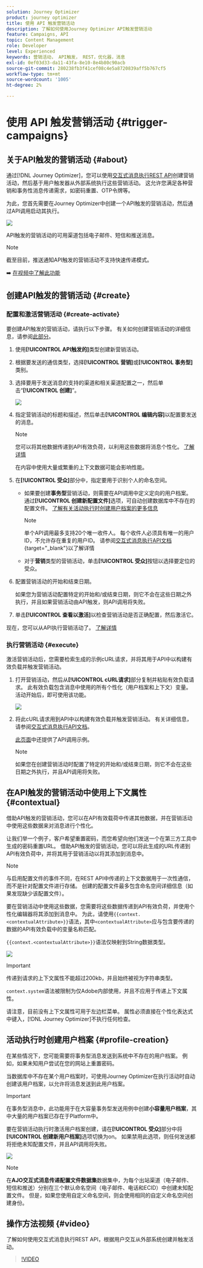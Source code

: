```yaml
---
solution: Journey Optimizer
product: journey optimizer
title: 使用 API 触发营销活动
description: 了解如何使用Journey Optimizer API触发营销活动
feature: Campaigns, API
topic: Content Management
role: Developer
level: Experienced
keywords: 营销活动， API触发， REST，优化器，消息
exl-id: 0ef03d33-da11-43fa-8e10-8e4b80c90acb
source-git-commit: 280238fb3f41cef08c4e5a8720839aff5b767cf5
workflow-type: tm+mt
source-wordcount: '1005'
ht-degree: 2%

---
```


# 使用 API 触发营销活动 {#trigger-campaigns}

## 关于API触发的营销活动 {#about}

通过[!DNL Journey Optimizer]，您可以使用[交互式消息执行REST API](https://developer.adobe.com/journey-optimizer-apis/references/messaging/#tag/execution)创建营销活动，然后基于用户触发器从外部系统执行这些营销活动。 这允许您满足各种营销和事务性消息传递需求，如密码重置、OTP令牌等。

为此，您首先需要在Journey Optimizer中创建一个API触发的营销活动，然后通过API调用启动其执行。

![](../rn/assets/do-not-localize/api-triggered.gif)

API触发的营销活动的可用渠道包括电子邮件、短信和推送消息。

>[!NOTE]
>
>截至目前，推送通知API触发的营销活动不支持快速传递模式。

➡️ [在视频中了解此功能](#video)

## 创建API触发的营销活动 {#create}

### 配置和激活营销活动 {#create-activate}

要创建API触发的营销活动，请执行以下步骤。 有关如何创建营销活动的详细信息，请参阅[此部分](create-campaign.md)。

1. 使用&#x200B;**[!UICONTROL API触发的]**&#x200B;类型创建新营销活动。

1. 根据要发送的通信类型，选择&#x200B;**[!UICONTROL 营销]**&#x200B;或&#x200B;**[!UICONTROL 事务型]**&#x200B;类别。

1. 选择要用于发送消息的支持的渠道和相关渠道配置之一，然后单击“**[!UICONTROL 创建]**”。

   ![](assets/api-triggered-type.png)

1. 指定营销活动的标题和描述，然后单击&#x200B;**[!UICONTROL 编辑内容]**&#x200B;以配置要发送的消息。

   >[!NOTE]
   >
   >您可以将其他数据传递到API有效负荷，以利用这些数据将消息个性化。 [了解详情](#contextual)
   >
   >在内容中使用大量或繁重的上下文数据可能会影响性能。

1. 在&#x200B;**[!UICONTROL 受众]**&#x200B;部分中，指定要用于识别个人的命名空间。

   * 如果要创建&#x200B;**事务型**&#x200B;营销活动，则需要在API调用中定义定向的用户档案。 通过&#x200B;**[!UICONTROL 创建新配置文件]**&#x200B;选项，可自动创建数据库中不存在的配置文件。 [了解有关活动执行时创建用户档案的更多信息](#profile-creation)

     >[!NOTE]
     >
     >单个API调用最多支持20个唯一收件人。 每个收件人必须具有唯一的用户ID，不允许存在重复的用户ID。 请参阅[交互式消息执行API文档](https://developer.adobe.com/journey-optimizer-apis/references/messaging/#tag/execution/operation/postIMUnitaryMessageExecution){target="_blank"}以了解详情

   * 对于&#x200B;**营销**&#x200B;类型的营销活动，单击&#x200B;**[!UICONTROL 受众]**&#x200B;按钮以选择要定位的受众。

1. 配置营销活动的开始和结束日期。

   如果您为营销活动配置特定的开始和/或结束日期，则它不会在这些日期之外执行，并且如果营销活动由API触发，则API调用将失败。

1. 单击&#x200B;**[!UICONTROL 查看以激活]**&#x200B;以检查营销活动是否正确配置，然后激活它。

现在，您可以从API执行营销活动了。 [了解详情](#execute)

### 执行营销活动 {#execute}

激活营销活动后，您需要检索生成的示例cURL请求，并将其用于API中以构建有效负载并触发营销活动。

1. 打开营销活动，然后从&#x200B;**[!UICONTROL cURL请求]**&#x200B;部分复制并粘贴有效负载请求。 此有效负载包含消息中使用的所有个性化（用户档案和上下文）变量。 活动开始后，即可使用该功能。

   ![](assets/api-triggered-curl.png)

1. 将此cURL请求用到API中以构建有效负载并触发营销活动。 有关详细信息，请参阅[交互式消息执行API文档](https://developer.adobe.com/journey-optimizer-apis/references/messaging/#tag/execution)。


   [此页面](https://developer.adobe.com/journey-optimizer-apis/references/messaging-samples/)中还提供了API调用示例。

   >[!NOTE]
   >
   >如果您在创建营销活动时配置了特定的开始和/或结束日期，则它不会在这些日期之外执行，并且API调用将失败。

## 在API触发的营销活动中使用上下文属性 {#contextual}

借助API触发的营销活动，您可以在API有效载荷中传递其他数据，并在营销活动中使用这些数据来对消息进行个性化。

让我们举一个例子，客户希望重置密码，而您希望向他们发送一个在第三方工具中生成的密码重置URL。 借助API触发的营销活动，您可以将此生成的URL传递到API有效负荷中，并将其用于营销活动以将其添加到消息中。

>[!NOTE]
>
>与启用配置文件的事件不同，在REST API中传递的上下文数据用于一次性通信，而不是针对配置文件进行存储。 创建的配置文件最多包含命名空间详细信息（如果发现缺少该配置文件）。

要在营销活动中使用这些数据，您需要将这些数据传递到API有效负荷，并使用个性化编辑器将其添加到消息中。 为此，请使用`{{context.<contextualAttribute>}}`语法，其中`<contextualAttribute>`应与包含要传递的数据的API有效负载中的变量名称匹配。

`{{context.<contextualAttribute>}}`语法仅映射到String数据类型。

![](assets/api-triggered-context.png)


>[!IMPORTANT]
>
>传递到请求的上下文属性不能超过200kb，并且始终被视为字符串类型。
>
>`context.system`语法被限制为仅Adobe内部使用，并且不应用于传递上下文属性。

请注意，目前没有上下文属性可用于左边栏菜单。 属性必须直接在个性化表达式中键入，[!DNL Journey Optimizer]不执行任何检查。

## 活动执行时创建用户档案 {#profile-creation}

在某些情况下，您可能需要将事务型消息发送到系统中不存在的用户档案。 例如，如果未知用户尝试在您的网站上重置密码。

当数据库中不存在某个用户档案时，可使用Journey Optimizer在执行活动时自动创建该用户档案，以允许将消息发送到此用户档案。

>[!IMPORTANT]
>
>在事务型消息中，此功能用于在大容量事务型发送用例中创建&#x200B;**小容量用户档案**，其中大量的用户档案已存在于Platform中。

要在营销活动执行时激活用户档案创建，请在&#x200B;**[!UICONTROL 受众]**&#x200B;部分中将&#x200B;**[!UICONTROL 创建新用户档案]**&#x200B;选项切换为on。 如果禁用此选项，则任何发送都将拒绝未知配置文件，并且API调用将失败。

![](assets/api-triggered-create-profile.png)

>[!NOTE]
>
>在&#x200B;**AJO交互式消息传递配置文件数据集**&#x200B;数据集中，为每个出站渠道（电子邮件、短信和推送）分别在三个默认命名空间（电子邮件、电话和ECID）中创建未知配置文件。 但是，如果您使用自定义命名空间，则会使用相同的自定义命名空间创建身份。

## 操作方法视频 {#video}

了解如何使用交互式消息执行REST API，根据用户交互从外部系统创建并触发活动。

>[!VIDEO](https://video.tv.adobe.com/v/3425358?quality=12)
